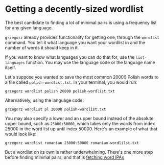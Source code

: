 # Getting a decently-sized wordlist

The best candidate to finding a lot of minimal pairs is using a frequency list
for any given language.

`grzegorz` already provides functionality for getting one, through the
`wordlist` command. You tell it what language you want your wordlist in and the
number of words it should keep in it.

If you want to know what languages you can do that for, use the `list-languages`
function. You may use the language code or the language name itself.

Let's suppose you wanted to save the most common 20000 Polish words to a file
called `polish-wordlist.txt`. In your terminal, you would run:

```
grzegorz wordlist polish 20000 polish-wordlist.txt
```

Alternatively, using the language code:

```
grzegorz wordlist pl 20000 polish-wordlist.txt
```

You may also specify a lower and an upper bound instead of the absolute upper
bound, such as `25000:50000`, which takes only the words from index 25000 in the
word list up until index 50000. Here's an example of what that would look like:

```
grzegorz wordlist romanian 25000:50000 romanian-wordlilst.txt
```

But a wordlist on its own is rather underwhelming. There's one more step before
finding minimal pairs, and that is [fetching word IPAs](./ipa-fetch.md)
